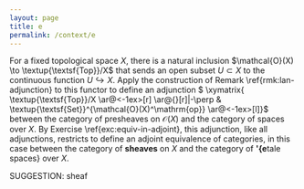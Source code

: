 ```yaml
---
layout: page
title: e
permalink: /context/e
---
```

 For a fixed topological space $X$, there is a natural inclusion $\mathcal{O}(X) \to \textup{\textsf{Top}}/X$ that sends an open subset $U \subset X$ to the continuous function $U \hookrightarrow X$. Apply the construction of Remark \ref{rmk:lan-adjunction} to this functor to define an adjunction
$ \xymatrix{ \textup{\textsf{Top}}/X \ar@<-1ex>[r] \ar@{}[r]|-\perp & \textup{\textsf{Set}}^{\mathcal{O}(X)^\mathrm{op}} \ar@<-1ex>[l]}$
between the category of presheaves on $\mathcal{O}(X)$ and the category of spaces over $X$. By Exercise \ref{exc:equiv-in-adjoint}, this adjunction, like all adjunctions, restricts to define an adjoint equivalence of categories, in this case between the category of **sheaves** on $X$ and the category of **\'{e**tale spaces} over $X$.


SUGGESTION: sheaf
